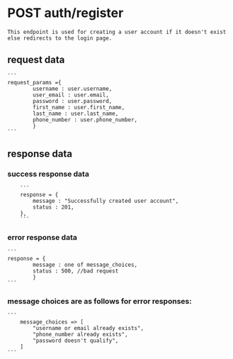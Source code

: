 # POST auth/register

    This endpoint is used for creating a user account if it doesn't exist else redirects to the login page.


## request data

    ```
    request_params ={ 
            username : user.username,
            user_email : user.email,
            password : user.password,
            first_name : user.first_name,
            last_name : user.last_name,
            phone_number : user.phone_number,
            }
    ```

<!---success response data :  user created successfully -->
<!-- error response :user has been created successfully due to one of many reasons -->
## response data    
    
### success response data

        ```
        response = {
            message : "Successfully created user account",
            status : 201,
        },
        ```

### error response data
        
    ```    
    response = {
            message : one of message_choices,
            status : 500, //bad request
            }
    ```  
### message choices are as follows for error responses:
    ```      
        message_choices => [
            "username or email already exists",
            "phone_number already exists",
            "password doesn't qualify",
        ]
    ```